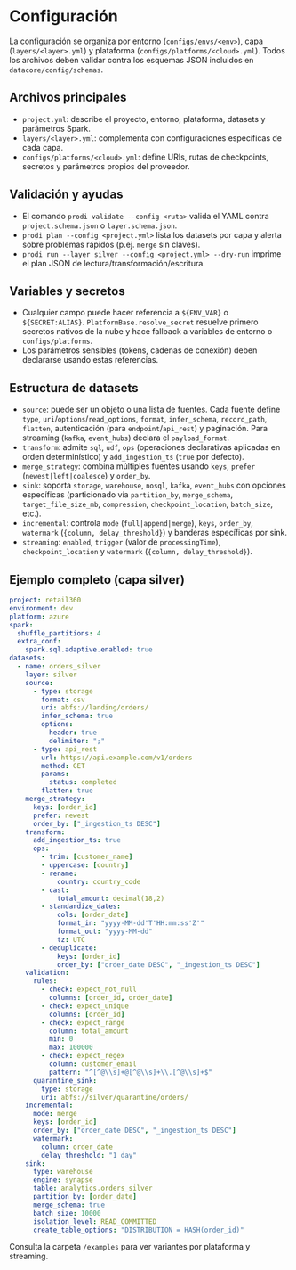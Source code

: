 # Configuración

La configuración se organiza por entorno (`configs/envs/<env>`), capa (`layers/<layer>.yml`) y plataforma (`configs/platforms/<cloud>.yml`). Todos los archivos deben validar contra los esquemas JSON incluidos en `datacore/config/schemas`.

## Archivos principales
- `project.yml`: describe el proyecto, entorno, plataforma, datasets y parámetros Spark.
- `layers/<layer>.yml`: complementa con configuraciones específicas de cada capa.
- `configs/platforms/<cloud>.yml`: define URIs, rutas de checkpoints, secretos y parámetros propios del proveedor.

## Validación y ayudas
- El comando `prodi validate --config <ruta>` valida el YAML contra `project.schema.json` o `layer.schema.json`.
- `prodi plan --config <project.yml>` lista los datasets por capa y alerta sobre problemas rápidos (p.ej. `merge` sin claves).
- `prodi run --layer silver --config <project.yml> --dry-run` imprime el plan JSON de lectura/transformación/escritura.

## Variables y secretos
- Cualquier campo puede hacer referencia a `${ENV_VAR}` o `${SECRET:ALIAS}`. `PlatformBase.resolve_secret` resuelve primero secretos nativos de la nube y hace fallback a variables de entorno o `configs/platforms`.
- Los parámetros sensibles (tokens, cadenas de conexión) deben declararse usando estas referencias.

## Estructura de datasets
- `source`: puede ser un objeto o una lista de fuentes. Cada fuente define `type`, `uri`/`options`/`read_options`, `format`, `infer_schema`, `record_path`, `flatten`, autenticación (para `endpoint`/`api_rest`) y paginación. Para streaming (`kafka`, `event_hubs`) declara el `payload_format`.
- `transform`: admite `sql`, `udf`, `ops` (operaciones declarativas aplicadas en orden determinístico) y `add_ingestion_ts` (`true` por defecto).
- `merge_strategy`: combina múltiples fuentes usando `keys`, `prefer` (`newest|left|coalesce`) y `order_by`.
- `sink`: soporta `storage`, `warehouse`, `nosql`, `kafka`, `event_hubs` con opciones específicas (particionado vía `partition_by`, `merge_schema`, `target_file_size_mb`, `compression`, `checkpoint_location`, `batch_size`, etc.).
- `incremental`: controla `mode` (`full|append|merge`), `keys`, `order_by`, `watermark` (`{column, delay_threshold}`) y banderas específicas por sink.
- `streaming`: `enabled`, `trigger` (valor de `processingTime`), `checkpoint_location` y `watermark` (`{column, delay_threshold}`).

## Ejemplo completo (capa silver)
```yaml
project: retail360
environment: dev
platform: azure
spark:
  shuffle_partitions: 4
  extra_conf:
    spark.sql.adaptive.enabled: true
datasets:
  - name: orders_silver
    layer: silver
    source:
      - type: storage
        format: csv
        uri: abfs://landing/orders/
        infer_schema: true
        options:
          header: true
          delimiter: ";"
      - type: api_rest
        url: https://api.example.com/v1/orders
        method: GET
        params:
          status: completed
        flatten: true
    merge_strategy:
      keys: [order_id]
      prefer: newest
      order_by: ["_ingestion_ts DESC"]
    transform:
      add_ingestion_ts: true
      ops:
        - trim: [customer_name]
        - uppercase: [country]
        - rename:
            country: country_code
        - cast:
            total_amount: decimal(18,2)
        - standardize_dates:
            cols: [order_date]
            format_in: "yyyy-MM-dd'T'HH:mm:ss'Z'"
            format_out: "yyyy-MM-dd"
            tz: UTC
        - deduplicate:
            keys: [order_id]
            order_by: ["order_date DESC", "_ingestion_ts DESC"]
    validation:
      rules:
        - check: expect_not_null
          columns: [order_id, order_date]
        - check: expect_unique
          columns: [order_id]
        - check: expect_range
          column: total_amount
          min: 0
          max: 100000
        - check: expect_regex
          column: customer_email
          pattern: "^[^@\\s]+@[^@\\s]+\\.[^@\\s]+$"
      quarantine_sink:
        type: storage
        uri: abfs://silver/quarantine/orders/
    incremental:
      mode: merge
      keys: [order_id]
      order_by: ["order_date DESC", "_ingestion_ts DESC"]
      watermark:
        column: order_date
        delay_threshold: "1 day"
    sink:
      type: warehouse
      engine: synapse
      table: analytics.orders_silver
      partition_by: [order_date]
      merge_schema: true
      batch_size: 10000
      isolation_level: READ_COMMITTED
      create_table_options: "DISTRIBUTION = HASH(order_id)"
```

Consulta la carpeta `/examples` para ver variantes por plataforma y streaming.
